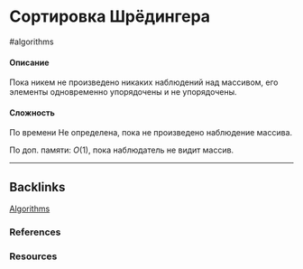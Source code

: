 # Сортировка Шрёдингера
#algorithms 

#### Описание
Пока никем не произведено никаких наблюдений над массивом, его элементы одновременно упорядочены и не упорядочены.

#### Сложность
По времени
Не определена, пока не произведено наблюдение массива. 

По доп. памяти:
$O(1)$, пока наблюдатель не видит массив.


---
## Backlinks
[Algorithms](../Algorithms.md)

### References

### Resources




